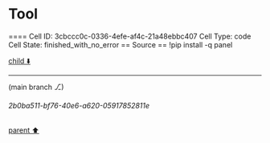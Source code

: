 # Tool

==== Cell ID: 3cbccc0c-0336-4efe-af4c-21a48ebbc407
Cell Type: code
Cell State: finished_with_no_error
== Source ==
!pip install -q panel


[child ⬇️](#2b0ba511-bf76-40e6-a620-05917852811e)

---

(main branch ⎇)
###### 2b0ba511-bf76-40e6-a620-05917852811e
[parent ⬆️](#76f8b881-69fa-4fab-8a88-7d1c058c7956)

